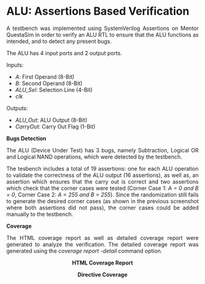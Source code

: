 # ALU: Assertions Based Verification
<p align = "justify">A testbench was implemented using SystemVerilog Assertions on Mentor QuestaSim in order to verify an ALU RTL to ensure that the ALU functions as intended, and to detect any present bugs.</p>

<p align = "justify">The ALU has 4 input ports and 2 output ports.</p>
<p align = "justify">
Inputs:
  <ul>
  <li><i>A</i>: First Operand (8-Bit)</li>
  <li><i>B</i>: Second Operand (8-Bit)</li>
  <li><i>ALU_Sel</i>: Selection Line (4-Bit)</li>
  <li><i>clk</i></li>
  </ul>
  </p>
<p align = "justify">
Outputs:
  <ul>
  <li><i>ALU_Out</i>: ALU Output (8-Bit)</li>
  <li><i>CarryOut</i>: Carry Out Flag (1-Bit)</li>
  </ul>
  </p>

<b>Bugs Detection</b>
<p align = "justify">
The ALU (Device Under Test) has 3 bugs, namely Subtraction, Logical OR and Logical NAND operations, which were detected by the testbench.</p>

<p align = "justify">The tesbench includes a total of 19 assertions: one for each ALU operation to validate the correctness of the ALU output (16 assertions), as well as, an assertion which ensures that the carry out is correct and two assertions which check that the corner cases were tested (Corner Case 1: <i>A = 0 and B = 0</i>, Corner Case 2: <i>A = 255 and B = 255</i>). Since the randomization still fails to generate the desired corner cases (as shown in the previous screenshot where both assertions did not pass), the corner cases could be added manually to the testbench.</p>

<b>Coverage</b>
<p align = "justify">  
The HTML coverage report as well as detailed coverage report were generated to analyze the verification. The detailed coverage report was generated using the <i>coverage report -detail</i> command option.
</p>

<p align = "center"><b>HTML Coverage Report</b></p>


<p align = "center"><b>Directive Coverage</b></p>

 
